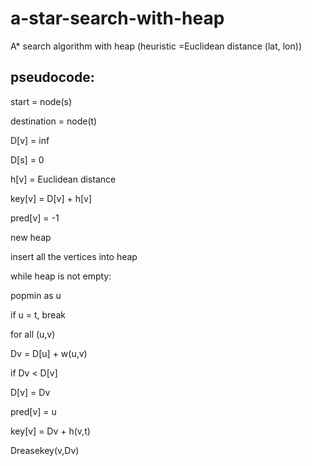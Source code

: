# a-star-search-with-heap


A* search algorithm with heap (heuristic =Euclidean distance (lat, lon))

## pseudocode:

start = node(s) 
   
destination = node(t)

D[v] = inf
   
D[s] = 0

h[v] = Euclidean distance
   
key[v] = D[v] + h[v]

pred[v] = -1

new heap

insert all the vertices into heap

while heap is not empty:
   
  popmin as u
    
  if u = t, break
    
  for all (u,v)
    
   Dv = D[u] + w(u,v)
      
   if Dv < D[v]
      
   D[v] = Dv
        
   pred[v] = u
        
   key[v] = Dv + h(v,t)
        
   Dreasekey(v,Dv)
